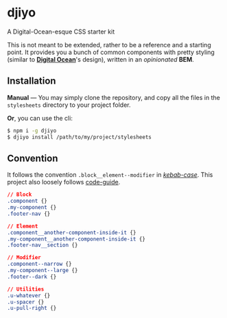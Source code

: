# djiyo
A Digital-Ocean-esque CSS starter kit

This is not meant to be extended, rather to be a reference and a starting point. It provides you a bunch of common components with pretty styling (similar to [**Digital Ocean**](https://digitalocean.com)'s design), written in an *opinionated* **BEM**.

## Installation
**Manual** &mdash; You may simply clone the repository, and copy all the files in the `stylesheets` directory to your project folder.

**Or**, you can use the cli:

```bash
$ npm i -g djiyo
$ djiyo install /path/to/my/project/stylesheets
```

## Convention
It follows the convention `.block__element--modifier` in [*kebab-case*](http://stackoverflow.com/questions/11273282/whats-the-name-for-snake-case-with-dashes/12273101#12273101). This project also loosely follows [code-guide](https://github.com/mdo/code-guide).
```css
// Block
.component {}
.my-component {}
.footer-nav {}

// Element
.component__another-component-inside-it {}
.my-component__another-component-inside-it {}
.footer-nav__section {}

// Modifier
.component--narrow {}
.my-component--large {}
.footer--dark {}

// Utilities
.u-whatever {}
.u-spacer {}
.u-pull-right {}
```
